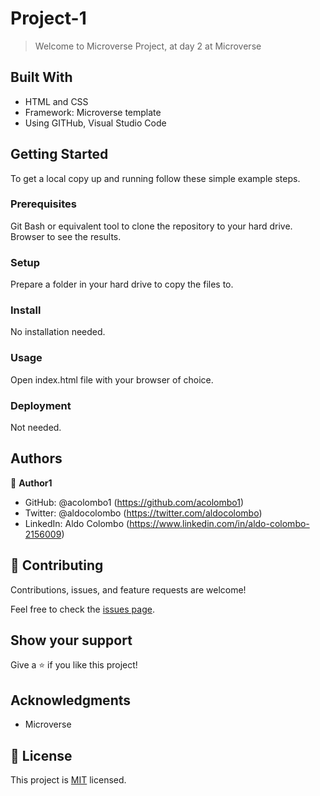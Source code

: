 # Project-1

> Welcome to Microverse Project, at day 2 at Microverse

## Built With

- HTML and CSS
- Framework: Microverse template
- Using GITHub, Visual Studio Code

## Getting Started

To get a local copy up and running follow these simple example steps.

### Prerequisites

Git Bash or equivalent tool to clone the repository to your hard drive.
Browser to see the results.

### Setup

Prepare a folder in your hard drive to copy the files to.

### Install

No installation needed.

### Usage

Open index.html file with your browser of choice.

### Deployment

Not needed.

## Authors

👤 **Author1**

- GitHub: @acolombo1 (https://github.com/acolombo1)
- Twitter: @aldocolombo (https://twitter.com/aldocolombo)
- LinkedIn: Aldo Colombo (https://www.linkedin.com/in/aldo-colombo-2156009)

## 🤝 Contributing

Contributions, issues, and feature requests are welcome!

Feel free to check the [issues page](../../issues/).

## Show your support

Give a ⭐️ if you like this project!

## Acknowledgments

- Microverse

## 📝 License

This project is [MIT](./LICENSE) licensed.
